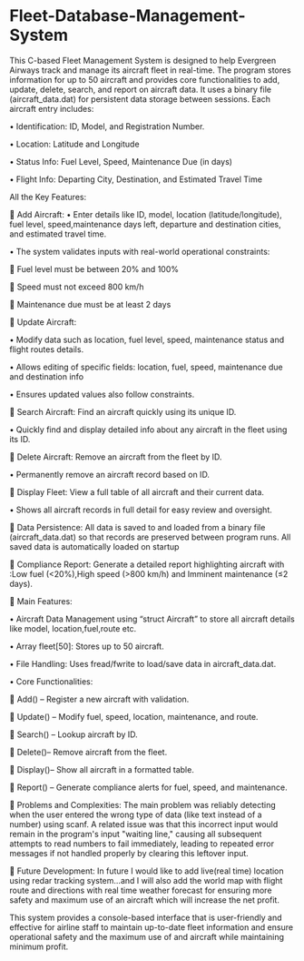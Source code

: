 # Fleet-Database-Management-System
This C-based Fleet Management System is designed to help Evergreen Airways track and manage its aircraft fleet in real-time. The program stores information for up to 50 aircraft and provides core functionalities to add, update, delete, search, and report on aircraft data. It uses a binary file (aircraft_data.dat) for persistent data storage between sessions.
Each aircraft entry includes:

•	Identification: ID, Model, and Registration Number.

•	Location: Latitude and Longitude

•	Status Info: Fuel Level, Speed, Maintenance Due (in days)

•	Flight Info: Departing City, Destination, and Estimated Travel Time

All the Key Features:

   	Add Aircraft:
     •	Enter details like ID, model, location (latitude/longitude), fuel level, speed,maintenance days left, departure and destination cities, and estimated travel time.

 •	 The system validates inputs with real-world operational constraints:

   	Fuel level must be between 20% and 100%

   	Speed must not exceed 800 km/h

   	Maintenance due must be at least 2 days

	Update Aircraft: 

•	Modify data such as location, fuel level, speed, maintenance status and flight routes details.

•	 Allows editing of specific fields: location, fuel, speed, maintenance due and 
            destination info
            
•	Ensures updated values also follow constraints.

	Search Aircraft: Find an aircraft quickly using its unique ID.

•	Quickly find and display detailed info about any aircraft in the fleet using its ID.

	Delete Aircraft: Remove an aircraft from the fleet by ID.

•	Permanently remove an aircraft record based on ID.

	Display Fleet: View a full table of all aircraft and their current data.

•	Shows all aircraft records in full detail for easy review and oversight.

	Data Persistence: All data is saved to and loaded from a binary file (aircraft_data.dat) so that records are preserved between program runs. All saved data is automatically loaded on startup

	Compliance Report: Generate a detailed report highlighting aircraft with :Low fuel (<20%),High speed (>800 km/h) and Imminent maintenance (≤2 days).

	Main Features: 

•	Aircraft Data Management using “struct Aircraft” to store all aircraft details like model, location,fuel,route etc.

•	Array fleet[50]: Stores up to 50 aircraft.

•	File Handling: Uses fread/fwrite to load/save data in aircraft_data.dat.

•	Core Functionalities:

	Add() – Register a new aircraft with validation.

	Update() – Modify fuel, speed, location, maintenance, and route.

	Search() – Lookup aircraft by ID.

	Delete()– Remove aircraft from the fleet.

	Display()– Show all aircraft in a formatted table.

	Report() – Generate compliance alerts for fuel, speed, and maintenance.


	Problems and Complexities: The main problem was reliably detecting when the user entered the wrong type of data (like text instead of a number) using scanf. A related issue was that this incorrect input would remain in the program's input "waiting line," causing all subsequent attempts to read numbers to fail immediately, leading to repeated error messages if not handled properly by clearing this leftover input.


	Future Development: In future I would like to add live(real time) location using redar tracking system...and I will also add the world map with flight route and directions with real time weather forecast for ensuring more safety and maximum use of an aircraft which will increase the net profit.


This system provides a console-based interface that is user-friendly and effective for airline staff to maintain up-to-date fleet information and ensure operational safety and the maximum use of and aircraft while maintaining minimum profit.
